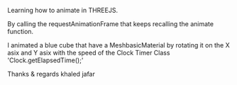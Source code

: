 Learning how to animate in THREEJS.

By calling the requestAnimationFrame that keeps recalling the animate function.

I animated a blue cube that have a MeshbasicMaterial by rotating it on the X asix and Y asix with the speed of the Clock Timer Class 'Clock.getElapsedTime();'

Thanks & regards 
khaled jafar
